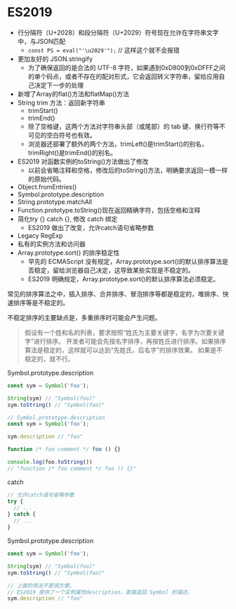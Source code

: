 # ES2019

- 行分隔符（U+2028）和段分隔符（U+2029）符号现在允许在字符串文字中，与JSON匹配
  - `const PS = eval("'\u2029'");` // 这样这个就不会报错
- 更加友好的 JSON.stringify
  - 为了确保返回的是合法的 UTF-8 字符，如果遇到0xD800到0xDFFF之间的单个码点，或者不存在的配对形式，它会返回转义字符串，留给应用自己决定下一步的处理
- 新增了Array的flat()方法和flatMap()方法
- String trim 方法：返回新字符串
  - trimStart()
  - trimEnd()
  - 除了空格键，这两个方法对字符串头部（或尾部）的 tab 键、换行符等不可见的空白符号也有效。
  - 浏览器还部署了额外的两个方法，trimLeft()是trimStart()的别名，trimRight()是trimEnd()的别名。
- ES2019 对函数实例的toString()方法做出了修改
  - 以前会省略注释和空格，修改后的toString()方法，明确要求返回一模一样的原始代码。
- Object.fromEntries()
- Symbol.prototype.description
- String.prototype.matchAll
- Function.prototype.toString()现在返回精确字符，包括空格和注释
- 简化try {} catch {}, 修改 catch 绑定
  - ES2019 做出了改变，允许catch语句省略参数
- Legacy RegExp
- 私有的实例方法和访问器
- Array.prototype.sort() 的排序稳定性
  - 早先的 ECMAScript 没有规定，Array.prototype.sort()的默认排序算法是否稳定，留给浏览器自己决定，这导致某些实现是不稳定的。
  - ES2019 明确规定，Array.prototype.sort()的默认排序算法必须稳定。

常见的排序算法之中，插入排序、合并排序、冒泡排序等都是稳定的，堆排序、快速排序等是不稳定的。

不稳定排序的主要缺点是，多重排序时可能会产生问题。

> 假设有一个姓和名的列表，要求按照“姓氏为主要关键字，名字为次要关键字”进行排序。
> 开发者可能会先按名字排序，再按姓氏进行排序。如果排序算法是稳定的，这样就可以达到“先姓氏，后名字”的排序效果。
> 如果是不稳定的，就不行。


Symbol.prototype.description

```js
const sym = Symbol('foo');

String(sym) // "Symbol(foo)"
sym.toString() // "Symbol(foo)"

// Symbol.prototype.description
const sym = Symbol('foo');

sym.description // "foo"
```

```js
function /* foo comment */ foo () {}

console.log(foo.toString())
// "function /* foo comment */ foo () {}"
```

catch

```js
// 允许catch语句省略参数
try {
  // ...
} catch {
  // ...
}
```

Symbol.prototype.description

```js
const sym = Symbol('foo');

String(sym) // "Symbol(foo)"
sym.toString() // "Symbol(foo)"

// 上面的用法不是很方便。
// ES2019 提供了一个实例属性description，直接返回 Symbol 的描述。
sym.description // "foo"
```
